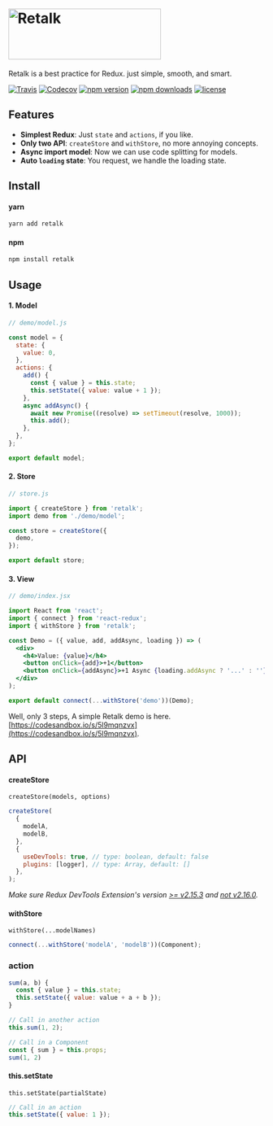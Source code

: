 # <img src="./logo/logo-title.png" height="100" width="300" alt="Retalk">

Retalk is a best practice for Redux. just simple, smooth, and smart.

[![Travis](https://img.shields.io/travis/nanxiaobei/retalk.svg?style=flat-square)](https://travis-ci.org/nanxiaobei/retalk)
[![Codecov](https://img.shields.io/codecov/c/github/nanxiaobei/retalk.svg?style=flat-square)](https://codecov.io/gh/nanxiaobei/retalk)
[![npm version](https://img.shields.io/npm/v/retalk.svg?style=flat-square)](https://www.npmjs.com/package/retalk)
[![npm downloads](https://img.shields.io/npm/dt/retalk.svg?style=flat-square)](http://www.npmtrends.com/retalk)
[![license](https://img.shields.io/github/license/nanxiaobei/retalk.svg?style=flat-square)](https://github.com/nanxiaobei/retalk/blob/master/LICENSE)

## Features

- **Simplest Redux**: Just `state` and `actions`, if you like.
- **Only two API**: `createStore` and `withStore`, no more annoying concepts.
- **Async import model**: Now we can use code splitting for models.
- **Auto `loading` state**: You request, we handle the loading state.

## Install

#### yarn

```bash
yarn add retalk
```

#### npm

```bash
npm install retalk
```

## Usage

#### 1. Model

```js
// demo/model.js

const model = {
  state: {
    value: 0,
  },
  actions: {
    add() {
      const { value } = this.state;
      this.setState({ value: value + 1 });
    },
    async addAsync() {
      await new Promise((resolve) => setTimeout(resolve, 1000));
      this.add();
    },
  },
};

export default model;
```

#### 2. Store

```js
// store.js

import { createStore } from 'retalk';
import demo from './demo/model';

const store = createStore({
  demo,
});

export default store;
```

#### 3. View

```jsx
// demo/index.jsx

import React from 'react';
import { connect } from 'react-redux';
import { withStore } from 'retalk';

const Demo = ({ value, add, addAsync, loading }) => (
  <div>
    <h4>Value: {value}</h4>
    <button onClick={add}>+1</button>
    <button onClick={addAsync}>+1 Async {loading.addAsync ? '...' : ''}</button>
  </div>
);

export default connect(...withStore('demo'))(Demo);
```

Well, only 3 steps, A simple Retalk demo is here. [https://codesandbox.io/s/5l9mqnzvx](https://codesandbox.io/s/5l9mqnzvx).

## API

#### createStore

`createStore(models, options)`

```js
createStore(
  {
    modelA,
    modelB,
  },
  {
    useDevTools: true, // type: boolean, default: false
    plugins: [logger], // type: Array, default: []
  },
);
```

_Make sure Redux DevTools Extension's version [>= v2.15.3](https://github.com/reduxjs/redux/issues/2943) and [not v2.16.0](https://stackoverflow.com/a/53512072/6919133)._

#### withStore

`withStore(...modelNames)`

```js
connect(...withStore('modelA', 'modelB'))(Component);
```

### action

```js
sum(a, b) {
  const { value } = this.state;
  this.setState({ value: value + a + b });
}

// Call in another action
this.sum(1, 2);

// Call in a Component
const { sum } = this.props;
sum(1, 2)
```

#### this.setState

`this.setState(partialState)`

```js
// Call in an action
this.setState({ value: 1 });
```
